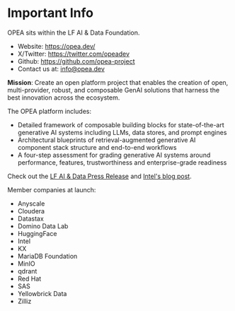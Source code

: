 # Important Info 

OPEA sits within the LF AI & Data Foundation.

- Website: https://opea.dev/ 
- X/Twitter: https://twitter.com/opeadev 
- Github: https://github.com/opea-project 
- Contact us at: info@opea.dev

**Mission**: Create an open platform project that enables the creation of open, multi-provider, robust, and composable GenAI solutions that harness the best innovation across the ecosystem. 

The OPEA platform includes: 

- Detailed framework of composable building blocks for state-of-the-art generative AI systems including LLMs, data stores, and prompt engines 
- Architectural blueprints of retrieval-augmented generative AI component stack structure and end-to-end workflows 
- A four-step assessment for grading generative AI systems around performance, features, trustworthiness and enterprise-grade readiness 

Check out the [LF AI & Data Press Release](https://lfaidata.foundation/blog/2024/04/16/lf-ai-data-foundation-launches-open-platform-for-enterprise-ai-opea-for-groundbreaking-enterprise-ai-collaboration/) and [Intel's blog post](https://www.intel.com/content/www/us/en/developer/articles/news/introducing-the-open-platform-for-enterprise-ai.html).

Member companies at launch:

* Anyscale
* Cloudera
* Datastax
* Domino Data Lab
* HuggingFace
* Intel
* KX
* MariaDB Foundation
* MinIO
* qdrant
* Red Hat
* SAS
* Yellowbrick Data
* Zilliz

 

 

